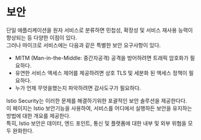 # 보안
  
단일 애플리케이션을 원자 서비스로 분류하면 민첩성, 확장성 및 서비스 재사용 능력이 향상되는 등 다양한 이점이 있다.   
그러나 마이크로 서비스에는 다음과 같은 특별한 보안 요구사항이 있다.

- MITM (Man-in-the-Middle: 중간자공격) 공격을 방어하려면 트래픽 암호화가 필요하다.
- 유연한 서비스 액세스 제어를 제공하려면 상호 TLS 및 세분화 된 액세스 정책이 필요하다.
- 누가 언제 무엇을했는지 파악하려면 감사도구가 필요하다.
   
Istio Security는 이러한 문제를 해결하기위한 포괄적인 보안 솔루션을 제공한다다.   
이 페이지는 Istio 보안기능을 사용하여, 
서비스를 어디에서 실행하든 보안을 유지하는 방법에 대한 개요를 제공한다.   
특히, Istio 보안은 데이터, 엔드 포인트, 통신 및 플랫폼에 대한 내부 및 외부 위협을 모두 완화한다.   
   

